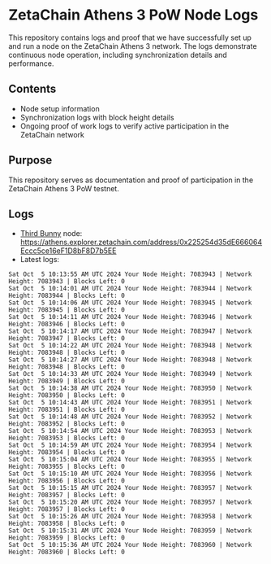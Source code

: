 # ZetaChain Athens 3 PoW Node Logs
This repository contains logs and proof that we have successfully set up and run a node on the ZetaChain Athens 3 network. The logs demonstrate continuous node operation, including synchronization details and performance.

## Contents
- Node setup information
- Synchronization logs with block height details
- Ongoing proof of work logs to verify active participation in the ZetaChain network

## Purpose
This repository serves as documentation and proof of participation in the ZetaChain Athens 3 PoW testnet.

## Logs

- [Third Bunny](https://thirdbunny.xyz/) node: https://athens.explorer.zetachain.com/address/0x225254d35dE666064Eccc5ce16eF1D8bF8D7b5EE
- Latest logs:
```
Sat Oct  5 10:13:55 AM UTC 2024 Your Node Height: 7083943 | Network Height: 7083943 | Blocks Left: 0
Sat Oct  5 10:14:01 AM UTC 2024 Your Node Height: 7083944 | Network Height: 7083944 | Blocks Left: 0
Sat Oct  5 10:14:06 AM UTC 2024 Your Node Height: 7083945 | Network Height: 7083945 | Blocks Left: 0
Sat Oct  5 10:14:11 AM UTC 2024 Your Node Height: 7083946 | Network Height: 7083946 | Blocks Left: 0
Sat Oct  5 10:14:17 AM UTC 2024 Your Node Height: 7083947 | Network Height: 7083947 | Blocks Left: 0
Sat Oct  5 10:14:22 AM UTC 2024 Your Node Height: 7083948 | Network Height: 7083948 | Blocks Left: 0
Sat Oct  5 10:14:27 AM UTC 2024 Your Node Height: 7083948 | Network Height: 7083948 | Blocks Left: 0
Sat Oct  5 10:14:33 AM UTC 2024 Your Node Height: 7083949 | Network Height: 7083949 | Blocks Left: 0
Sat Oct  5 10:14:38 AM UTC 2024 Your Node Height: 7083950 | Network Height: 7083950 | Blocks Left: 0
Sat Oct  5 10:14:43 AM UTC 2024 Your Node Height: 7083951 | Network Height: 7083951 | Blocks Left: 0
Sat Oct  5 10:14:48 AM UTC 2024 Your Node Height: 7083952 | Network Height: 7083952 | Blocks Left: 0
Sat Oct  5 10:14:54 AM UTC 2024 Your Node Height: 7083953 | Network Height: 7083953 | Blocks Left: 0
Sat Oct  5 10:14:59 AM UTC 2024 Your Node Height: 7083954 | Network Height: 7083954 | Blocks Left: 0
Sat Oct  5 10:15:04 AM UTC 2024 Your Node Height: 7083955 | Network Height: 7083955 | Blocks Left: 0
Sat Oct  5 10:15:10 AM UTC 2024 Your Node Height: 7083956 | Network Height: 7083956 | Blocks Left: 0
Sat Oct  5 10:15:15 AM UTC 2024 Your Node Height: 7083957 | Network Height: 7083957 | Blocks Left: 0
Sat Oct  5 10:15:20 AM UTC 2024 Your Node Height: 7083957 | Network Height: 7083957 | Blocks Left: 0
Sat Oct  5 10:15:26 AM UTC 2024 Your Node Height: 7083958 | Network Height: 7083958 | Blocks Left: 0
Sat Oct  5 10:15:31 AM UTC 2024 Your Node Height: 7083959 | Network Height: 7083959 | Blocks Left: 0
Sat Oct  5 10:15:36 AM UTC 2024 Your Node Height: 7083960 | Network Height: 7083960 | Blocks Left: 0
```
